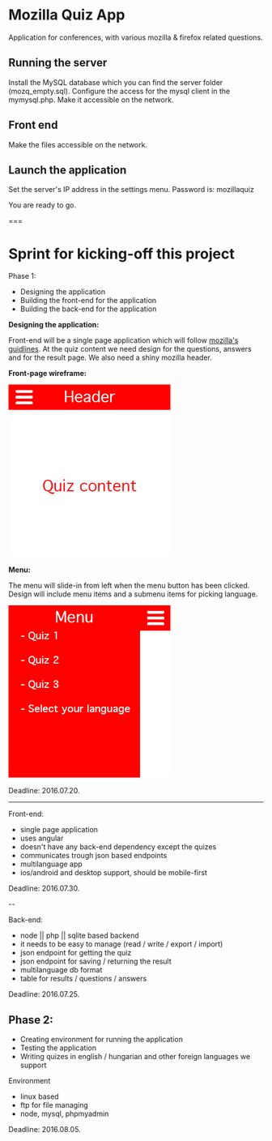 Mozilla Quiz App
===
Application for conferences, with various mozilla & firefox related questions.

Running the server
---
Install the MySQL database which you can find the server folder (mozq_empty.sql).
Configure the access for the mysql client in the mymysql.php.
Make it accessible on the network.

Front end
---
Make the files accessible on the network.

Launch the application
---
Set the server's IP address in the settings menu.
Password is: mozillaquiz

You are ready to go.


===

# Sprint for kicking-off this project

Phase 1:

* Designing the application
* Building the front-end for the application
* Building the back-end for the application

__Designing the application:__

Front-end will be a single page application which will follow
[mozilla's guidlines](https://www.mozilla.org/en-US/styleguide/).
At the quiz content we need design for the questions, answers and for the result page. We also need a shiny mozilla header.

__Front-page wireframe:__

![](https://raw.githubusercontent.com/gabrielmicko/mozillaq/master/docs/front_page.png)

__Menu:__

The menu will slide-in from left when the menu button has been clicked.
Design will include menu items and a submenu items for picking language.

![](https://raw.githubusercontent.com/gabrielmicko/mozillaq/master/docs/front_page_menu.png)

Deadline: 2016.07.20.

---

Front-end:
* single page application
* uses angular
* doesn't have any back-end dependency except the quizes
* communicates trough json based endpoints
* multilanguage app
* ios/android and desktop support, should be mobile-first

Deadline: 2016.07.30.

--

Back-end:
* node || php || sqlite based backend
* it needs to be easy to manage (read / write / export / import)
* json endpoint for getting the quiz
* json endpoint for saving / returning the result
* multilanguage db format
* table for results / questions / answers

Deadline: 2016.07.25.



Phase 2:
---

* Creating environment for running the application
* Testing the application
* Writing quizes in english / hungarian and other foreign languages we support

Environment

* linux based
* ftp for file managing
* node, mysql, phpmyadmin

Deadline: 2016.08.05.
